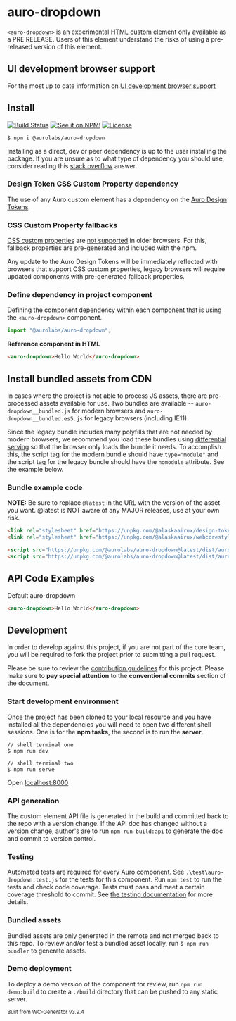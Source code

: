 # auro-dropdown

`<auro-dropdown>` is an experimental [HTML custom element](https://developer.mozilla.org/en-US/docs/Web/Web_Components/Using_custom_elements) only available as a PRE RELEASE. Users of this element understand the risks of using a pre-released version of this element.

## UI development browser support

For the most up to date information on [UI development browser support](https://auro.alaskaair.com/support/browsersSupport)

## Install

[![Build Status](https://img.shields.io/github/workflow/status/AlaskaAirlines/auro-dropdown/Test%20and%20publish?branch=master&style=for-the-badge)](https://github.com/AlaskaAirlines/auro-dropdown/actions?query=workflow%3A%22test+and+publish%22)
[![See it on NPM!](https://img.shields.io/npm/v/@aurolabs/auro-dropdown?style=for-the-badge&color=orange)](https://www.npmjs.com/package/@aurolabs/auro-dropdown)
[![License](https://img.shields.io/npm/l/@aurolabs/auro-dropdown?color=blue&style=for-the-badge)](https://www.apache.org/licenses/LICENSE-2.0)

```shell
$ npm i @aurolabs/auro-dropdown
```

Installing as a direct, dev or peer dependency is up to the user installing the package. If you are unsure as to what type of dependency you should use, consider reading this [stack overflow](https://stackoverflow.com/questions/18875674/whats-the-difference-between-dependencies-devdependencies-and-peerdependencies) answer.

### Design Token CSS Custom Property dependency

The use of any Auro custom element has a dependency on the [Auro Design Tokens](https://auro.alaskaair.com/getting-started/developers/design-tokens).

### CSS Custom Property fallbacks

[CSS custom properties](https://developer.mozilla.org/en-US/docs/Web/CSS/Using_CSS_custom_properties) are [not supported](https://auro.alaskaair.com/support/custom-properties) in older browsers. For this, fallback properties are pre-generated and included with the npm.

Any update to the Auro Design Tokens will be immediately reflected with browsers that support CSS custom properties, legacy browsers will require updated components with pre-generated fallback properties.

### Define dependency in project component

Defining the component dependency within each component that is using the `<auro-dropdown>` component.

```javascript
import "@aurolabs/auro-dropdown";
```

**Reference component in HTML**

```html
<auro-dropdown>Hello World</auro-dropdown>
```

## Install bundled assets from CDN

In cases where the project is not able to process JS assets, there are pre-processed assets available for use. Two bundles are available -- `auro-dropdown__bundled.js` for modern browsers and `auro-dropdown__bundled.es5.js` for legacy browsers (including IE11).

Since the legacy bundle includes many polyfills that are not needed by modern browsers, we recommend you load these bundles using [differential serving](https://philipwalton.com/articles/deploying-es2015-code-in-production-today/) so that the browser only loads the bundle it needs. To accomplish this, the script tag for the modern bundle should have `type="module"` and the script tag for the legacy bundle should have the `nomodule` attribute. See the example below.

### Bundle example code

**NOTE:** Be sure to replace `@latest` in the URL with the version of the asset you want. @latest is NOT aware of any MAJOR releases, use at your own risk.

```html
<link rel="stylesheet" href="https://unpkg.com/@alaskaairux/design-tokens@latest/dist/tokens/CSSCustomProperties.css" />
<link rel="stylesheet" href="https://unpkg.com/@alaskaairux/webcorestylesheets@latest/dist/bundled/essentials.css" />

<script src="https://unpkg.com/@aurolabs/auro-dropdown@latest/dist/auro-dropdown__bundled.js" type="module"></script>
<script src="https://unpkg.com/@aurolabs/auro-dropdown@latest/dist/auro-dropdown__bundled.es5.js" nomodule></script>
```

## API Code Examples

Default auro-dropdown

```html
<auro-dropdown>Hello World</auro-dropdown>
```

## Development

In order to develop against this project, if you are not part of the core team, you will be required to fork the project prior to submitting a pull request.

Please be sure to review the [contribution guidelines](https://auro.alaskaair.com/getting-started/developers/contributing) for this project. Please make sure to **pay special attention** to the **conventional commits** section of the document.

### Start development environment

Once the project has been cloned to your local resource and you have installed all the dependencies you will need to open two different shell sessions. One is for the **npm tasks**, the second is to run the **server**.

```shell
// shell terminal one
$ npm run dev

// shell terminal two
$ npm run serve
```

Open [localhost:8000](http://localhost:8000/)

### API generation

The custom element API file is generated in the build and committed back to the repo with a version change. If the API doc has changed without a version change, author's are to run `npm run build:api` to generate the doc and commit to version control.

### Testing

Automated tests are required for every Auro component. See `.\test\auro-dropdown.test.js` for the tests for this component. Run `npm test` to run the tests and check code coverage. Tests must pass and meet a certain coverage threshold to commit. See [the testing documentation](https://auro.alaskaair.com/support/tests) for more details.

### Bundled assets

Bundled assets are only generated in the remote and not merged back to this repo. To review and/or test a bundled asset locally, run `$ npm run bundler` to generate assets.

### Demo deployment

To deploy a demo version of the component for review, run `npm run demo:build` to create a `./build` directory that can be pushed to any static server.

<small>Built from WC-Generator v3.9.4</small>
